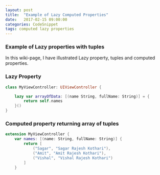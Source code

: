 ```yaml
---
layout: post
title:  "Example of Lazy Computed Properties"
date:   2017-02-15 09:00:00
categories: CodeSnippet
tags: computed lazy properties
---
```


### Example of Lazy properties with tuples

In this wiki-page, I have illustrated Lazy property, tuples and computed properties.

### Lazy Property

```Swift
class MyViewController: UIViewController {

	lazy var arrayOfData: [(name String, fullName: String)] = {
		return self.names
	}()
}
```

### Computed property returning array of tuples

```Swift
extension MyViewController {
	var names: [(name: String, fullName: String)] {
		return [
			("Sagar", "Sagar Rajesh Kothari"),
			("Amit", "Amit Rajesh Kothari"),
			("Vishal", "Vishal Rajesh Kothari")
		]
	}
```

